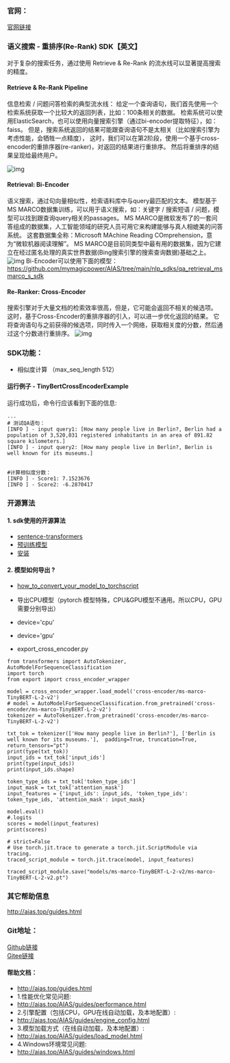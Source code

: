 ### 官网：
[官网链接](http://www.aias.top/)



### 语义搜索 - 重排序(Re-Rank) SDK【英文】
对于复杂的搜索任务，通过使用 Retrieve & Re-Rank 的流水线可以显著提高搜索的精度。

#### Retrieve & Re-Rank Pipeline
信息检索 / 问题问答检索的典型流水线：
给定一个查询语句，我们首先使用一个检索系统获取一个比较大的返回列表，比如：100条相关的数据。
检索系统可以使用ElasticSearch，也可以使用向量搜索引擎（通过bi-encoder提取特征），如：faiss。
但是，搜索系统返回的结果可能跟查询语句不是太相关（比如搜索引擎为考虑性能，会牺牲一点精度），
这时，我们可以在第2阶段，使用一个基于cross-encoder的重排序器(re-ranker)，对返回的结果进行重排序。
然后将重排序的结果呈现给最终用户。

![img](https://aias-home.oss-cn-beijing.aliyuncs.com/AIAS/nlp_sdks/InformationRetrievalReRank.png)


#### Retrieval: Bi-Encoder
语义搜索，通过句向量相似性，检索语料库中与query最匹配的文本。
模型基于MS MARCO数据集训练，可以用于语义搜索，如：关键字 / 搜索短语 / 问题，模型可以找到跟查询query相关的passages。
MS MARCO是微软发布了的一套问答组成的数据集，人工智能领域的研究人员可用它来构建能够与真人相媲美的问答系统。
这套数据集全称：Microsoft MAchine Reading COmprehension，意为“微软机器阅读理解”。
MS MARCO是目前同类型中最有用的数据集，因为它建立在经过匿名处理的真实世界数据(Bing搜索引擎的搜索查询数据)基础之上。
![img](https://aias-home.oss-cn-beijing.aliyuncs.com/AIAS/nlp_sdks/semantic_search.jpeg)
Bi-Encoder可以使用下面的模型：
https://github.com/mymagicpower/AIAS/tree/main/nlp_sdks/qa_retrieval_msmarco_s_sdk

#### Re-Ranker: Cross-Encoder
搜索引擎对于大量文档的检索效率很高，但是，它可能会返回不相关的候选项。
这时，基于Cross-Encoder的重排序器的引入，可以进一步优化返回的结果。
它将查询语句与之前获得的候选项，同时传入一个网络，获取相关度的分数，然后通过这个分数进行重排序。
![img](https://aias-home.oss-cn-beijing.aliyuncs.com/AIAS/nlp_sdks/re_rank.png)

### SDK功能：
-  相似度计算 （max_seq_length 512）

#### 运行例子 - TinyBertCrossEncoderExample
运行成功后，命令行应该看到下面的信息:
```text
...
# 测试QA语句：
[INFO ] - input query1: [How many people live in Berlin?, Berlin had a population of 3,520,031 registered inhabitants in an area of 891.82 square kilometers.]
[INFO ] - input query2: [How many people live in Berlin?, Berlin is well known for its museums.]


#计算相似度分数：
[INFO ] - Score1: 7.1523676
[INFO ] - Score2: -6.2870417
```


### 开源算法
#### 1. sdk使用的开源算法
- [sentence-transformers](https://github.com/UKPLab/sentence-transformers)
- [预训练模型](https://www.sbert.net/docs/pretrained_models.html)
- [安装](https://www.sbert.net/docs/installation.html)


#### 2. 模型如何导出 ?
- [how_to_convert_your_model_to_torchscript](http://docs.djl.ai/docs/pytorch/how_to_convert_your_model_to_torchscript.html)

- 导出CPU模型（pytorch 模型特殊，CPU&GPU模型不通用。所以CPU，GPU需要分别导出）
- device='cpu'
- device='gpu'
- export_cross_encoder.py
```text
from transformers import AutoTokenizer, AutoModelForSequenceClassification
import torch
from export import cross_encoder_wrapper

model = cross_encoder_wrapper.load_model('cross-encoder/ms-marco-TinyBERT-L-2-v2')
# model = AutoModelForSequenceClassification.from_pretrained('cross-encoder/ms-marco-TinyBERT-L-2-v2')
tokenizer = AutoTokenizer.from_pretrained('cross-encoder/ms-marco-TinyBERT-L-2-v2')

txt_tok = tokenizer(['How many people live in Berlin?'], ['Berlin is well known for its museums.'],  padding=True, truncation=True, return_tensors="pt")
print(type(txt_tok))
input_ids = txt_tok['input_ids']
print(type(input_ids))
print(input_ids.shape)

token_type_ids = txt_tok['token_type_ids']
input_mask = txt_tok['attention_mask']
input_features = {'input_ids': input_ids, 'token_type_ids': token_type_ids, 'attention_mask': input_mask}

model.eval()
#.logits
scores = model(input_features)
print(scores)

# strict=False
# Use torch.jit.trace to generate a torch.jit.ScriptModule via tracing.
traced_script_module = torch.jit.trace(model, input_features)

traced_script_module.save("models/ms-marco-TinyBERT-L-2-v2/ms-marco-TinyBERT-L-2-v2.pt")
```

### 其它帮助信息
http://aias.top/guides.html


### Git地址：   
[Github链接](https://github.com/mymagicpower/AIAS)    
[Gitee链接](https://gitee.com/mymagicpower/AIAS)   


#### 帮助文档：
- http://aias.top/guides.html
- 1.性能优化常见问题:
- http://aias.top/AIAS/guides/performance.html
- 2.引擎配置（包括CPU，GPU在线自动加载，及本地配置）:
- http://aias.top/AIAS/guides/engine_config.html
- 3.模型加载方式（在线自动加载，及本地配置）:
- http://aias.top/AIAS/guides/load_model.html
- 4.Windows环境常见问题:
- http://aias.top/AIAS/guides/windows.html